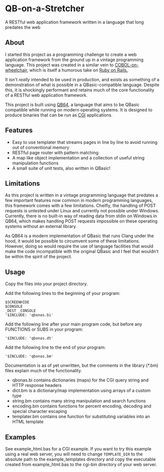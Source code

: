 # QB-on-a-Stretcher
A RESTful web application framework written in a language that long predates the web


## About

I started this project as a programming challenge to create a web application framework from the ground up in a vintage programming language. This project was created in a similar vein to [COBOL-on-wheelchair](https://github.com/azac/cobol-on-wheelchair), which is itself a humorous take on [Ruby on Rails.](https://rubyonrails.org/)

It isn't *really* intended to be used in production, and exists as something of a demonstration of what is possible in a QBasic-compatible language. Despite this, it is shockingly performant and retains much of the core functionality of a RESTful web application framework.

This project is built using [QB64](https://qb64.com/), a language that aims to be QBasic compatible while running on modern operating systems. It is designed to produce binaries that can be run as [CGI](https://httpd.apache.org/docs/2.4/howto/cgi.html) applications.

## Features

* Easy to use templater that streams pages in line by line to avoid running out of conventional memory
* RESTful page router with pattern matching
* A map like object implementation and a collection of useful string manipulation functions
* A small suite of unit tests, also written in QBasic!

## Limitations

As this project is written in a vintage programming language that predates a few important features now common in modern programming languages, this framework comes with a few limitations. Cheifly, the handling of POST requests is untested under Linux and currently not possible under Windows. Currently, there is no built-in way of reading data from stdin on Windows in QB64, which makes handling POST requests impossible on these operating systems without an external library.

As QB64 is a modern implementation of QBasic that runs Clang under the hood, it would be possible to circumvent some of these limitations. However, doing so would require the use of language facilities that would make the code incompatible with the original QBasic and I feel that wouldn't be within the spirit of the project.

## Usage

Copy the files into your project directory.

Add the following lines to the beginning of your program:

```
$SCREENHIDE
$CONSOLE
_DEST _CONSOLE
'$INCLUDE: 'qbonas.bi'
```

Add the following line after your main program code, but before any FUNCTIONS or SUBS in your program:

`'$INCLUDE: 'qbonas.dt'`

Add the following line to the end of your program:

`'$INCLUDE: 'qbonas.bm'`

Documentation is as of yet unwritten, but the comments in the library (*.bm) files explain much of the functionality.

* qbonas.bi contains dictionaries (maps) for the CGI query string and HTTP response headers
* dict.bm is a dictionary/map implementation using arrays of a custom type
* string.bm contains many string manipulation and search functions
* encoding.bm contains functions for percent encoding, decoding and special character escaping
* templater.bm contains one function for substituting variables into an HTML template

## Examples
See example_html.bas for a CGI example. If you want to try this example using a real web server, you will need to change `TEMPLATE_DIR` to the absolute path to the example_templates directory and copy the executable created from example_html.bas to the cgi-bin directory of your web server.

